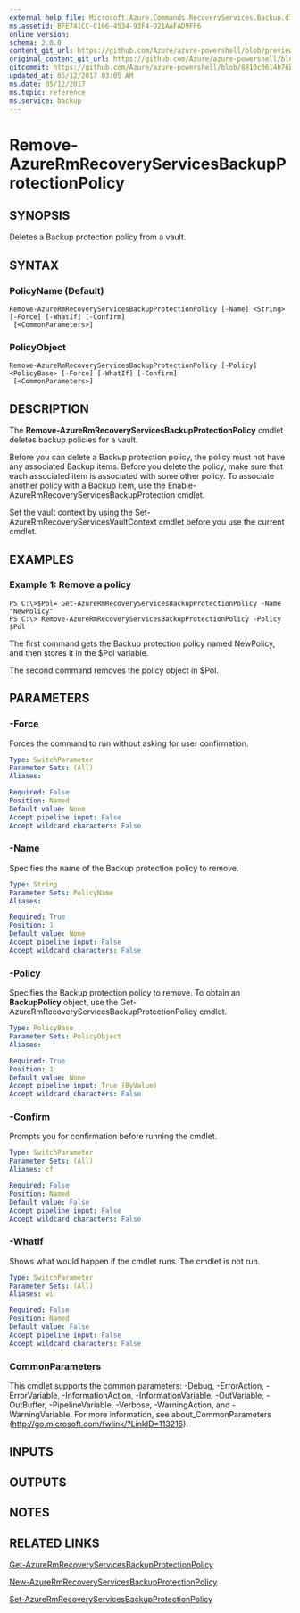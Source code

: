 ```yaml
---
external help file: Microsoft.Azure.Commands.RecoveryServices.Backup.dll-Help.xml
ms.assetid: BFE741CC-C166-4534-93F4-D21AAFAD9FF6
online version:
schema: 2.0.0
content_git_url: https://github.com/Azure/azure-powershell/blob/preview/src/ResourceManager/RecoveryServices.Backup/Commands.RecoveryServices.Backup/help/Remove-AzureRmRecoveryServicesBackupProtectionPolicy.md
original_content_git_url: https://github.com/Azure/azure-powershell/blob/preview/src/ResourceManager/RecoveryServices.Backup/Commands.RecoveryServices.Backup/help/Remove-AzureRmRecoveryServicesBackupProtectionPolicy.md
gitcommit: https://github.com/Azure/azure-powershell/blob/8810c0614b76be8d014616888a4ae7733a452af9
updated_at: 05/12/2017 03:05 AM
ms.date: 05/12/2017
ms.topic: reference
ms.service: backup
---
```


# Remove-AzureRmRecoveryServicesBackupProtectionPolicy

## SYNOPSIS
Deletes a Backup protection policy from a vault.

## SYNTAX

### PolicyName (Default)
```
Remove-AzureRmRecoveryServicesBackupProtectionPolicy [-Name] <String> [-Force] [-WhatIf] [-Confirm]
 [<CommonParameters>]
```

### PolicyObject
```
Remove-AzureRmRecoveryServicesBackupProtectionPolicy [-Policy] <PolicyBase> [-Force] [-WhatIf] [-Confirm]
 [<CommonParameters>]
```

## DESCRIPTION
The **Remove-AzureRmRecoveryServicesBackupProtectionPolicy** cmdlet deletes backup policies for a vault.

Before you can delete a Backup protection policy, the policy must not have any associated Backup items.
Before you delete the policy, make sure that each associated item is associated with some other policy.
To associate another policy with a Backup item, use the Enable-AzureRmRecoveryServicesBackupProtection cmdlet.

Set the vault context by using the Set-AzureRmRecoveryServicesVaultContext cmdlet before you use the current cmdlet.

## EXAMPLES

### Example 1: Remove a policy
```
PS C:\>$Pol= Get-AzureRmRecoveryServicesBackupProtectionPolicy -Name "NewPolicy"
PS C:\> Remove-AzureRmRecoveryServicesBackupProtectionPolicy -Policy $Pol
```

The first command gets the Backup protection policy named NewPolicy, and then stores it in the $Pol variable.

The second command removes the policy object in $Pol.

## PARAMETERS

### -Force
Forces the command to run without asking for user confirmation.

```yaml
Type: SwitchParameter
Parameter Sets: (All)
Aliases: 

Required: False
Position: Named
Default value: None
Accept pipeline input: False
Accept wildcard characters: False
```

### -Name
Specifies the name of the Backup protection policy to remove.

```yaml
Type: String
Parameter Sets: PolicyName
Aliases: 

Required: True
Position: 1
Default value: None
Accept pipeline input: False
Accept wildcard characters: False
```

### -Policy
Specifies the Backup protection policy to remove.
To obtain an **BackupPolicy** object, use the Get-AzureRmRecoveryServicesBackupProtectionPolicy cmdlet.

```yaml
Type: PolicyBase
Parameter Sets: PolicyObject
Aliases: 

Required: True
Position: 1
Default value: None
Accept pipeline input: True (ByValue)
Accept wildcard characters: False
```

### -Confirm
Prompts you for confirmation before running the cmdlet.

```yaml
Type: SwitchParameter
Parameter Sets: (All)
Aliases: cf

Required: False
Position: Named
Default value: False
Accept pipeline input: False
Accept wildcard characters: False
```

### -WhatIf
Shows what would happen if the cmdlet runs.
The cmdlet is not run.

```yaml
Type: SwitchParameter
Parameter Sets: (All)
Aliases: wi

Required: False
Position: Named
Default value: False
Accept pipeline input: False
Accept wildcard characters: False
```

### CommonParameters
This cmdlet supports the common parameters: -Debug, -ErrorAction, -ErrorVariable, -InformationAction, -InformationVariable, -OutVariable, -OutBuffer, -PipelineVariable, -Verbose, -WarningAction, and -WarningVariable. For more information, see about_CommonParameters (http://go.microsoft.com/fwlink/?LinkID=113216).

## INPUTS

## OUTPUTS

## NOTES

## RELATED LINKS

[Get-AzureRmRecoveryServicesBackupProtectionPolicy](./Get-AzureRmRecoveryServicesBackupProtectionPolicy.md)

[New-AzureRmRecoveryServicesBackupProtectionPolicy](./New-AzureRmRecoveryServicesBackupProtectionPolicy.md)

[Set-AzureRmRecoveryServicesBackupProtectionPolicy](./Set-AzureRmRecoveryServicesBackupProtectionPolicy.md)



